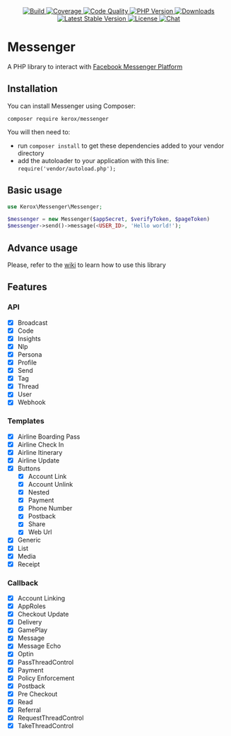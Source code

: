<div align="center">
    <a href="https://travis-ci.org/ker0x/messenger" title="Build">
        <img src="https://img.shields.io/travis/ker0x/messenger.svg?style=for-the-badge" alt="Build">
    </a>
    <a href="https://scrutinizer-ci.com/g/ker0x/messenger/" title="Coverage">
        <img src="https://img.shields.io/scrutinizer/coverage/g/ker0x/messenger.svg?style=for-the-badge" alt="Coverage">
    </a>
    <a href="https://scrutinizer-ci.com/g/ker0x/messenger/" title="Code Quality">
        <img src="https://img.shields.io/scrutinizer/g/ker0x/messenger.svg?style=for-the-badge" alt="Code Quality">
    </a>
    <a href="https://php.net" title="PHP Version">
        <img src="https://img.shields.io/badge/php-%3E%3D%207.1-8892BF.svg?style=for-the-badge" alt="PHP Version">
    </a>
    <a href="https://packagist.org/packages/kerox/messenger" title="Downloads">
        <img src="https://img.shields.io/packagist/dt/kerox/messenger.svg?style=for-the-badge" alt="Downloads">
    </a>
    <a href="https://packagist.org/packages/kerox/messenger" title="Latest Stable Version">
        <img src="https://img.shields.io/packagist/v/kerox/messenger.svg?style=for-the-badge" alt="Latest Stable Version">
    </a>
    <a href="https://packagist.org/packages/kerox/messenger" title="License">
        <img src="https://img.shields.io/packagist/l/kerox/messenger.svg?style=for-the-badge" alt="License">
    </a>
    <a href="https://gitter.im/ker0x/messenger" title="Chat">
        <img src="https://img.shields.io/badge/chat-gitter-46bc99.svg?style=for-the-badge" alt="Chat">
    </a>
</div>

# Messenger

A PHP library to interact with [Facebook Messenger Platform](https://www.messenger.com/)

## Installation

You can install Messenger using Composer:

```
composer require kerox/messenger
```

You will then need to:
* run ``composer install`` to get these dependencies added to your vendor directory
* add the autoloader to your application with this line: ``require('vendor/autoload.php');``

## Basic usage

```php
use Kerox\Messenger\Messenger;

$messenger = new Messenger($appSecret, $verifyToken, $pageToken)
$messenger->send()->message(<USER_ID>, 'Hello world!');
```

## Advance usage

Please, refer to the [wiki](https://github.com/ker0x/messenger/wiki) to learn how to use this library

## Features

### API

- [x] Broadcast
- [x] Code
- [x] Insights
- [x] Nlp
- [x] Persona
- [x] Profile
- [x] Send
- [x] Tag
- [x] Thread
- [x] User
- [x] Webhook

### Templates

- [x] Airline Boarding Pass
- [x] Airline Check In
- [x] Airline Itinerary
- [x] Airline Update
- [x] Buttons
    - [x] Account Link
    - [x] Account Unlink
    - [x] Nested
    - [x] Payment
    - [x] Phone Number
    - [x] Postback
    - [x] Share
    - [x] Web Url
- [x] Generic
- [x] List
- [x] Media
- [x] Receipt

### Callback

- [x] Account Linking
- [x] AppRoles
- [x] Checkout Update
- [x] Delivery
- [x] GamePlay
- [x] Message
- [x] Message Echo
- [x] Optin
- [x] PassThreadControl
- [x] Payment
- [x] Policy Enforcement
- [x] Postback
- [x] Pre Checkout
- [x] Read
- [x] Referral
- [x] RequestThreadControl
- [x] TakeThreadControl
